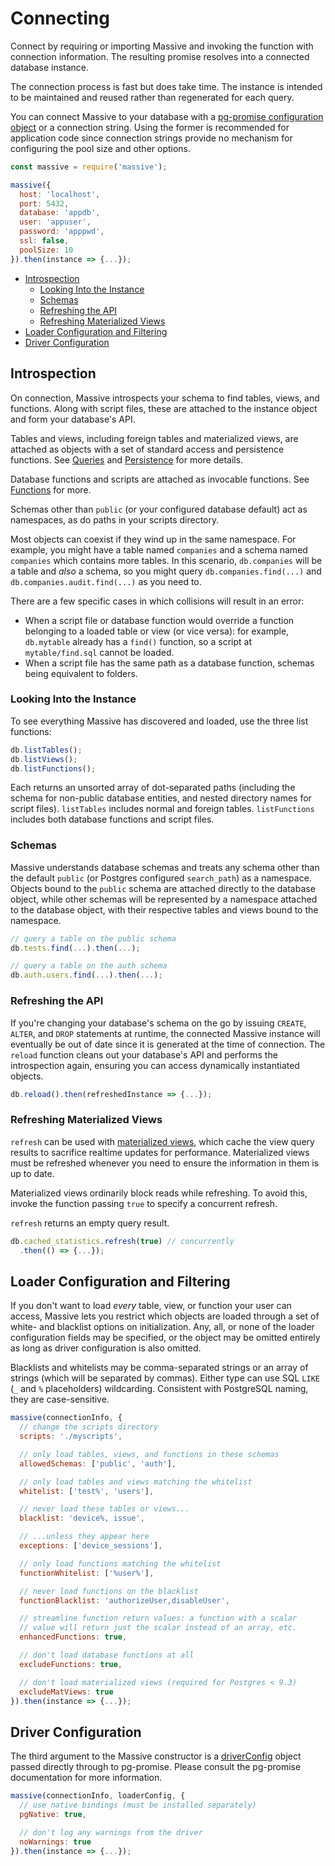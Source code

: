 # Connecting

Connect by requiring or importing Massive and invoking the function with connection information. The resulting promise resolves into a connected database instance.

The connection process is fast but does take time. The instance is intended to be maintained and reused rather than regenerated for each query.

You can connect Massive to your database with a [pg-promise configuration object](https://github.com/vitaly-t/pg-promise/wiki/Connection-Syntax#configuration-object) or a connection string. Using the former is recommended for application code since connection strings provide no mechanism for configuring the pool size and other options.

```javascript
const massive = require('massive');

massive({
  host: 'localhost',
  port: 5432,
  database: 'appdb',
  user: 'appuser',
  password: 'apppwd',
  ssl: false,
  poolSize: 10
}).then(instance => {...});
```

<!-- vim-markdown-toc GFM -->

* [Introspection](#introspection)
  * [Looking Into the Instance](#looking-into-the-instance)
  * [Schemas](#schemas)
  * [Refreshing the API](#refreshing-the-api)
  * [Refreshing Materialized Views](#refreshing-materialized-views)
* [Loader Configuration and Filtering](#loader-configuration-and-filtering)
* [Driver Configuration](#driver-configuration)

<!-- vim-markdown-toc -->

## Introspection

On connection, Massive introspects your schema to find tables, views, and functions. Along with script files, these are attached to the instance object and form your database's API.

Tables and views, including foreign tables and materialized views, are attached as objects with a set of standard access and persistence functions. See [Queries](queries) and [Persistence](persistence) for more details.

Database functions and scripts are attached as invocable functions. See [Functions](functions) for more.

Schemas other than `public` (or your configured database default) act as namespaces, as do paths in your scripts directory.

Most objects can coexist if they wind up in the same namespace. For example, you might have a table named `companies` and a schema named `companies` which contains more tables. In this scenario, `db.companies` will be a table and _also_ a schema, so you might query `db.companies.find(...)` and `db.companies.audit.find(...)` as you need to.

There are a few specific cases in which collisions will result in an error:

* When a script file or database function would override a function belonging to a loaded table or view (or vice versa): for example, `db.mytable` already has a `find()` function, so a script at `mytable/find.sql` cannot be loaded.
* When a script file has the same path as a database function, schemas being equivalent to folders.

### Looking Into the Instance

To see everything Massive has discovered and loaded, use the three list functions:

```javascript
db.listTables();
db.listViews();
db.listFunctions();
```

Each returns an unsorted array of dot-separated paths (including the schema for non-public database entities, and nested directory names for script files). `listTables` includes normal and foreign tables. `listFunctions` includes both database functions and script files.

### Schemas

Massive understands database schemas and treats any schema other than the default `public` (or Postgres configured `search_path`) as a namespace. Objects bound to the `public` schema are attached directly to the database object, while other schemas will be represented by a namespace attached to the database object, with their respective tables and views bound to the namespace.

```javascript
// query a table on the public schema
db.tests.find(...).then(...);

// query a table on the auth schema
db.auth.users.find(...).then(...);
```

### Refreshing the API

If you're changing your database's schema on the go by issuing `CREATE`, `ALTER`, and `DROP` statements at runtime, the connected Massive instance will eventually be out of date since it is generated at the time of connection. The `reload` function cleans out your database's API and performs the introspection again, ensuring you can access dynamically instantiated objects.

```javascript
db.reload().then(refreshedInstance => {...});
```

### Refreshing Materialized Views

`refresh` can be used with [materialized views](https://www.postgresql.org/docs/current/static/rules-materializedviews.html), which cache the view query results to sacrifice realtime updates for performance. Materialized views must be refreshed whenever you need to ensure the information in them is up to date.

Materialized views ordinarily block reads while refreshing. To avoid this, invoke the function passing `true` to specify a concurrent refresh.

`refresh` returns an empty query result.

```javascript
db.cached_statistics.refresh(true) // concurrently
  .then(() => {...});
```

## Loader Configuration and Filtering

If you don't want to load _every_ table, view, or function your user can access, Massive lets you restrict which objects are loaded through a set of white- and blacklist options on initialization. Any, all, or none of the loader configuration fields may be specified, or the object may be omitted entirely as long as driver configuration is also omitted.

Blacklists and whitelists may be comma-separated strings or an array of strings (which will be separated by commas). Either type can use SQL `LIKE` (`_` and `%` placeholders) wildcarding. Consistent with PostgreSQL naming, they are case-sensitive.

```javascript
massive(connectionInfo, {
  // change the scripts directory
  scripts: './myscripts',

  // only load tables, views, and functions in these schemas
  allowedSchemas: ['public', 'auth'],   

  // only load tables and views matching the whitelist
  whitelist: ['test%', 'users'],

  // never load these tables or views...
  blacklist: 'device%, issue',

  // ...unless they appear here
  exceptions: ['device_sessions'],

  // only load functions matching the whitelist
  functionWhitelist: ['%user%'],

  // never load functions on the blacklist
  functionBlacklist: 'authorizeUser,disableUser',

  // streamline function return values: a function with a scalar
  // value will return just the scalar instead of an array, etc.
  enhancedFunctions: true,

  // don't load database functions at all
  excludeFunctions: true,

  // don't load materialized views (required for Postgres < 9.3)
  excludeMatViews: true
}).then(instance => {...});
```

## Driver Configuration

The third argument to the Massive constructor is a [driverConfig](https://vitaly-t.github.io/pg-promise/module-pg-promise.html) object passed directly through to pg-promise. Please consult the pg-promise documentation for more information.

```javascript
massive(connectionInfo, loaderConfig, {
  // use native bindings (must be installed separately)
  pgNative: true,

  // don't log any warnings from the driver
  noWarnings: true
}).then(instance => {...});
```

